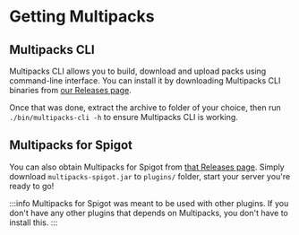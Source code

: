 # Getting Multipacks
## Multipacks CLI
Multipacks CLI allows you to build, download and upload packs using command-line interface. You can install it by downloading Multipacks CLI binaries from [our Releases page][Releases].

Once that was done, extract the archive to folder of your choice, then run ``./bin/multipacks-cli -h`` to ensure Multipacks CLI is working.

## Multipacks for Spigot
You can also obtain Multipacks for Spigot from [that Releases page][Releases]. Simply download ``multipacks-spigot.jar`` to ``plugins/`` folder, start your server you're ready to go!

:::info
Multipacks for Spigot was meant to be used with other plugins. If you don't have any other plugins that depends on Multipacks, you don't have to install this.
:::

[Releases]: https://github.com/phomc/multipacks/releases/latest
